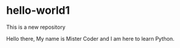 # hello-world1
This is a new repository


Hello there, 
My name is Mister Coder and I am here to learn Python. 
